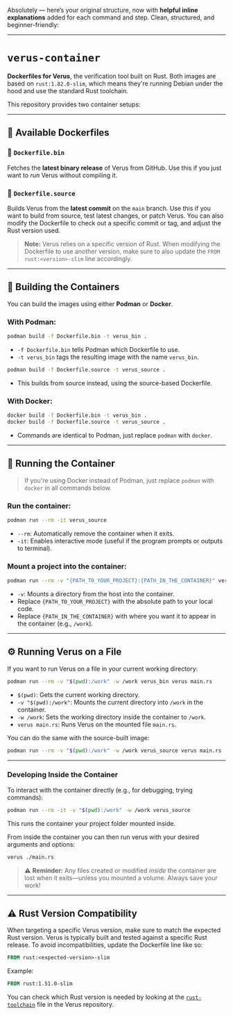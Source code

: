 Absolutely — here’s your original structure, now with **helpful inline explanations** added for each command and step. Clean, structured, and beginner-friendly:

---

# `verus-container`

**Dockerfiles for Verus**, the verification tool built on Rust.
Both images are based on `rust:1.82.0-slim`, which means they're running Debian under the hood and use the standard Rust toolchain.

This repository provides two container setups:

---

## 🐳 Available Dockerfiles

### 🔹 `Dockerfile.bin`

Fetches the **latest binary release** of Verus from GitHub.
Use this if you just want to *run* Verus without compiling it.

### 🔹 `Dockerfile.source`

Builds Verus from the **latest commit** on the `main` branch.
Use this if you want to build from source, test latest changes, or patch Verus.
You can also modify the Dockerfile to check out a specific commit or tag, and adjust the Rust version used.

> **Note:** Verus relies on a specific version of Rust. When modifying the Dockerfile to use another version, make sure to also update the `FROM rust:<version>-slim` line accordingly.

---

## 🧪 Building the Containers

You can build the images using either **Podman** or **Docker**.

### With **Podman**:

```bash
podman build -f Dockerfile.bin -t verus_bin .
```

* `-f Dockerfile.bin` tells Podman which Dockerfile to use.
* `-t verus_bin` tags the resulting image with the name `verus_bin`.

```bash
podman build -f Dockerfile.source -t verus_source .
```

* This builds from source instead, using the source-based Dockerfile.

### With **Docker**:

```bash
docker build -f Dockerfile.bin -t verus_bin .
docker build -f Dockerfile.source -t verus_source .
```

* Commands are identical to Podman, just replace `podman` with `docker`.

---

## 🚀 Running the Container

> If you're using Docker instead of Podman, just replace `podman` with `docker` in all commands below.

### Run the container:

```bash
podman run --rm -it verus_source
```

* `--rm`: Automatically remove the container when it exits.
* `-it`: Enables interactive mode (useful if the program prompts or outputs to terminal).

### Mount a project into the container:

```bash
podman run --rm -v "{PATH_TO_YOUR_PROJECT}:{PATH_IN_THE_CONTAINER}" verus_source
```

* `-v`: Mounts a directory from the host into the container.
* Replace `{PATH_TO_YOUR_PROJECT}` with the absolute path to your local code.
* Replace `{PATH_IN_THE_CONTAINER}` with where you want it to appear in the container (e.g., `/work`).

---

## ⚙️ Running Verus on a File

If you want to run Verus on a file in your current working directory:

```bash
podman run --rm -v "$(pwd):/work" -w /work verus_bin verus main.rs
```

* `$(pwd)`: Gets the current working directory.
* `-v "$(pwd):/work"`: Mounts the current directory into `/work` in the container.
* `-w /work`: Sets the working directory inside the container to `/work`.
* `verus main.rs`: Runs Verus on the mounted file `main.rs`.

You can do the same with the source-built image:

```bash
podman run --rm -v "$(pwd):/work" -w /work verus_source verus main.rs
```

---

### Developing Inside the Container

To interact with the container directly (e.g., for debugging, trying commands):

```bash
podman run --rm -it -v "$(pwd):/work" -w /work verus_source
```

This runs the container your project folder mounted inside.

From inside the container you can then run verus with your desired arguments and options:
```bash
verus ./main.rs
```

> ⚠️ **Reminder:** Any files created or modified *inside* the container are lost when it exits—unless you mounted a volume. Always save your work!

---

## ⚠️ Rust Version Compatibility

When targeting a specific Verus version, make sure to match the expected Rust version.
Verus is typically built and tested against a specific Rust release. To avoid incompatibilities, update the Dockerfile line like so:

```Dockerfile
FROM rust:<expected-version>-slim
```

Example:

```Dockerfile
FROM rust:1.51.0-slim
```

You can check which Rust version is needed by looking at the [`rust-toolchain`](https://github.com/verus-lang/verus/blob/main/rust-toolchain) file in the Verus repository.
